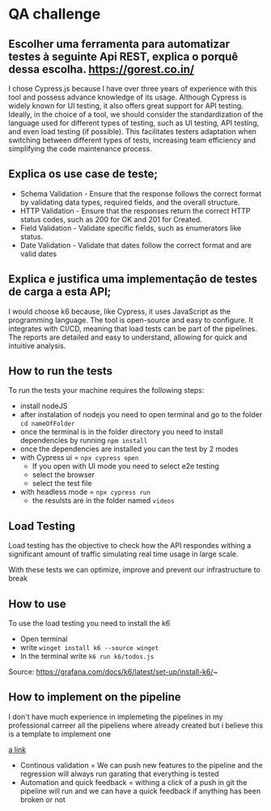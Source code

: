 # QA challenge

## Escolher uma ferramenta para automatizar testes à seguinte Api REST, explica o porquê dessa escolha. https://gorest.co.in/
I chose Cypress.js because I have over three years of experience with this tool and possess advance knowledge of its usage. Although Cypress is widely known for UI testing, it also offers great support for API testing.
Ideally, in the choice of a tool, we should consider the standardization of the language used for different types of testing, such as UI testing, API testing, and even load testing (if possible). This facilitates testers adaptation when switching between different types of tests, increasing team efficiency and simplifying the code maintenance process.


## Explica os use case de teste;

- Schema Validation - Ensure that the response follows the correct format by validating data types, required fields, and the overall structure.
- HTTP Validation - Ensure that the responses return the correct HTTP status codes, such as 200 for OK and 201 for Created.
- Field Validation - Validate specific fields, such as enumerators like status.
- Date Validation - Validate that dates follow the correct format and are valid dates

## Explica e justifica uma implementação de testes de carga a esta API;
I would choose k6 because, like Cypress, it uses JavaScript as the programming language.
The tool is open-source and easy to configure.
It integrates with CI/CD, meaning that load tests can be part of the pipelines.
The reports are detailed and easy to understand, allowing for quick and intuitive analysis.

## How to run the tests

To run the tests your machine requires the following steps:

- install nodeJS
- after instalation of nodejs you need to open terminal and go to the folder `cd nameOfFolder`
- once the terminal is in the folder directory you need to install dependencies by running `npm install`
- once the dependencies are installed you can the test by 2 modes
 - with Cypress ui = `npx cypress open`
    - If you open with UI mode you need to select e2e testing 
    - select the browser
    - select the test file
 - with headless mode = `npx cypress run`
    - the resulsts are in the folder named `videos`

## Load Testing

Load testing has the objective to check how the API respondes withing a significant amount of traffic simulating real time usage in large scale.

With these tests we can optimize, improve and prevent our infrastructure to break 

## How to use
To use the load testing you need to install the k6

- Open terminal
- write `winget install k6 --source winget`
- In the terminal write `k6 run k6/todos.js`



Source: https://grafana.com/docs/k6/latest/set-up/install-k6/~


## How to implement on the pipeline
 I don't have much experience in implemeting the pipelines in my professional carreer all the pipeliens where already created but i believe this is a template to implement one

[a link](https://github.com/Shunoo/noschallenge/blob/main/ci_cd.template.txt)

- Continous validation = We can push new features to the pipeline and the regression will always run garating that everything is tested 
- Automation and quick feedback = withing a click of a push in git the pipeline will run and we can have a quick feedback if anything has been broken or not